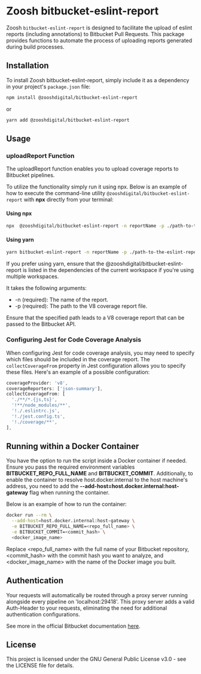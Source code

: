 # Zoosh bitbucket-eslint-report

Zoosh `bitbucket-eslint-report` is designed to facilitate the upload of eslint reports (including annotations) to Bitbucket Pull Requests. This package provides functions to automate the process of uploading reports generated during build processes.

## Installation

To install Zoosh bitbucket-eslint-report, simply include it as a dependency in your project's `package.json` file:

```bash
npm install @zooshdigital/bitbucket-eslint-report
```

or

```bash
yarn add @zooshdigital/bitbucket-eslint-report
```

## Usage

### uploadReport Function

The uploadReport function enables you to upload coverage reports to Bitbucket pipelines.

To utilize the functionality simply run it using npx. Below is an example of how to execute the command-line utility `@zooshdigital/bitbucket-eslint-report` with **npx** directly from your terminal:

#### Using npx

```bash
npx  @zooshdigital/bitbucket-eslint-report -n reportName -p ./path-to-the-eslint-report
```

#### Using yarn

```bash
yarn bitbucket-eslint-report -n reportName -p ./path-to-the-eslint-report
```

If you prefer using yarn, ensure that the @zooshdigital/bitbucket-eslint-report is listed in the dependencies of the current workspace if you're using multiple workspaces.

It takes the following arguments:

- -n (required): The name of the report.
- -p (required): The path to the V8 coverage report file.

Ensure that the specified path leads to a V8 coverage report that can be passed to the Bitbucket API.

### Configuring Jest for Code Coverage Analysis

When configuring Jest for code coverage analysis, you may need to specify which files should be included in the coverage report. The `collectCoverageFrom` property in Jest configuration allows you to specify these files. Here's an example of a possible configuration:

```javascript
coverageProvider: 'v8',
coverageReporters: ['json-summary'],
collectCoverageFrom: [
  './**/*.{js,ts}',
  '!**/node_modules/**',
  '!./.eslintrc.js',
  '!./jest.config.ts',
  '!./coverage/**',
],
```

## Running within a Docker Container

You have the option to run the script inside a Docker container if needed. Ensure you pass the required environment variables **BITBUCKET_REPO_FULL_NAME** and **BITBUCKET_COMMIT**. Additionally, to enable the container to resolve host.docker.internal to the host machine's address, you need to add the **--add-host=host.docker.internal:host-gateway** flag when running the container.

Below is an example of how to run the container:

```bash
docker run --rm \
  --add-host=host.docker.internal:host-gateway \
  -e BITBUCKET_REPO_FULL_NAME=<repo_full_name> \
  -e BITBUCKET_COMMIT=<commit_hash> \
  <docker_image_name>
```

Replace <repo_full_name> with the full name of your Bitbucket repository, <commit_hash> with the commit hash you want to analyze, and <docker_image_name> with the name of the Docker image you built.

## Authentication

Your requests will automatically be routed through a proxy server running alongside every pipeline on 'localhost:29418'. This proxy server adds a valid Auth-Header to your requests, eliminating the need for additional authentication configurations.

See more in the official Bitbucket documentation [here](https://support.atlassian.com/bitbucket-cloud/docs/code-insights/).

## License

This project is licensed under the GNU General Public License v3.0 - see the LICENSE file for details.
